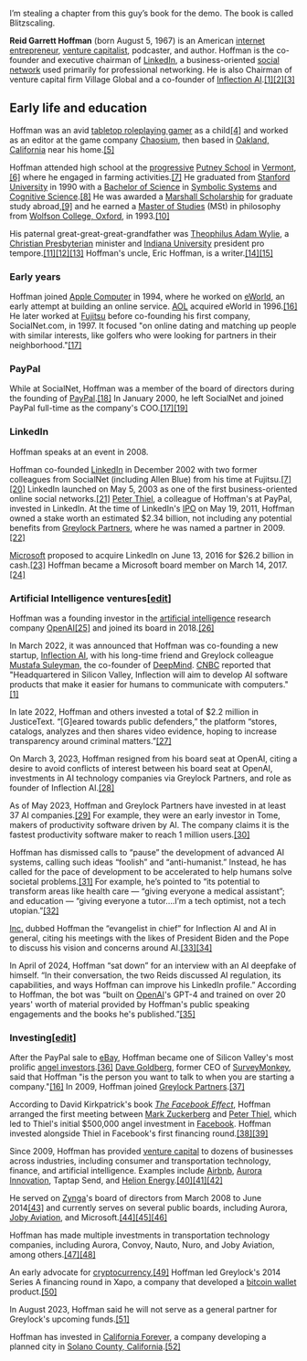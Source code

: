 I’m stealing a chapter from this guy’s book for the demo. The book is called Blitzscaling.

**Reid Garrett Hoffman** (born August 5, 1967) is an American [internet entrepreneur](https://en.wikipedia.org/wiki/Internet_entrepreneur "Internet entrepreneur"), [venture capitalist](https://en.wikipedia.org/wiki/Venture_capitalist "Venture capitalist"), podcaster, and author. Hoffman is the co-founder and executive chairman of [LinkedIn](https://en.wikipedia.org/wiki/LinkedIn "LinkedIn"), a business-oriented [social network](https://en.wikipedia.org/wiki/Social_network "Social network") used primarily for professional networking. He is also Chairman of venture capital firm Village Global and a co-founder of [Inflection AI](https://en.wikipedia.org/wiki/Inflection_AI "Inflection AI").[\[1\]](https://en.wikipedia.org/wiki/Reid_Hoffman#cite_note-Shead-1)[\[2\]](https://en.wikipedia.org/wiki/Reid_Hoffman#cite_note-2)[\[3\]](https://en.wikipedia.org/wiki/Reid_Hoffman#cite_note-3)

## Early life and education

Hoffman was an avid [tabletop roleplaying gamer](https://en.wikipedia.org/wiki/Tabletop_role-playing_game "Tabletop role-playing game") as a child[\[4\]](https://en.wikipedia.org/wiki/Reid_Hoffman#cite_note-4) and worked as an editor at the game company [Chaosium](https://en.wikipedia.org/wiki/Chaosium "Chaosium"), then based in [Oakland, California](https://en.wikipedia.org/wiki/Oakland,_California "Oakland, California") near his home.[\[5\]](https://en.wikipedia.org/wiki/Reid_Hoffman#cite_note-5)

Hoffman attended high school at the [progressive](https://en.wikipedia.org/wiki/Progressive_Education "Progressive Education") [Putney School](https://en.wikipedia.org/wiki/The_Putney_School "The Putney School") in [Vermont](https://en.wikipedia.org/wiki/Vermont "Vermont"),[\[6\]](https://en.wikipedia.org/wiki/Reid_Hoffman#cite_note-6) where he engaged in farming activities.[\[7\]](https://en.wikipedia.org/wiki/Reid_Hoffman#cite_note-Crown_Business-7) He graduated from [Stanford University](https://en.wikipedia.org/wiki/Stanford_University "Stanford University") in 1990 with a [Bachelor of Science](https://en.wikipedia.org/wiki/Bachelor_of_Science "Bachelor of Science") in [Symbolic Systems](https://en.wikipedia.org/wiki/Symbolic_system "Symbolic system") and [Cognitive Science](https://en.wikipedia.org/wiki/Cognitive_Science "Cognitive Science").[\[8\]](https://en.wikipedia.org/wiki/Reid_Hoffman#cite_note-8) He was awarded a [Marshall Scholarship](https://en.wikipedia.org/wiki/Marshall_Scholarship "Marshall Scholarship") for graduate study abroad,[\[9\]](https://en.wikipedia.org/wiki/Reid_Hoffman#cite_note-9) and he earned a [Master of Studies](https://en.wikipedia.org/wiki/Master_of_Studies "Master of Studies") (MSt) in philosophy from [Wolfson College, Oxford](https://en.wikipedia.org/wiki/Wolfson_College,_Oxford "Wolfson College, Oxford"), in 1993.[\[10\]](https://en.wikipedia.org/wiki/Reid_Hoffman#cite_note-10)

His paternal great-great-great-grandfather was [Theophilus Adam Wylie](https://en.wikipedia.org/wiki/Theophilus_Adam_Wylie "Theophilus Adam Wylie"), a [Christian Presbyterian](https://en.wikipedia.org/wiki/Presbyterian_Church_\(U.S.A.\) "Presbyterian Church (U.S.A.)") minister and [Indiana University](https://en.wikipedia.org/wiki/Indiana_University "Indiana University") president pro tempore.[\[11\]](https://en.wikipedia.org/wiki/Reid_Hoffman#cite_note-ltsosg1-11)[\[12\]](https://en.wikipedia.org/wiki/Reid_Hoffman#cite_note-12)[\[13\]](https://en.wikipedia.org/wiki/Reid_Hoffman#cite_note-13) Hoffman's uncle, Eric Hoffman, is a writer.[\[14\]](https://en.wikipedia.org/wiki/Reid_Hoffman#cite_note-14)[\[15\]](https://en.wikipedia.org/wiki/Reid_Hoffman#cite_note-15)

### **Early years**

Hoffman joined [Apple Computer](https://en.wikipedia.org/wiki/Apple_Computer "Apple Computer") in 1994, where he worked on [eWorld](https://en.wikipedia.org/wiki/EWorld "EWorld"), an early attempt at building an online service. [AOL](https://en.wikipedia.org/wiki/AOL "AOL") acquired eWorld in 1996.[\[16\]](https://en.wikipedia.org/wiki/Reid_Hoffman#cite_note-Bloomberg_Television-16) He later worked at [Fujitsu](https://en.wikipedia.org/wiki/Fujitsu "Fujitsu") before co-founding his first company, SocialNet.com, in 1997. It focused "on online dating and matching up people with similar interests, like golfers who were looking for partners in their neighborhood."[\[17\]](https://en.wikipedia.org/wiki/Reid_Hoffman#cite_note-Rusli-17)

### **PayPal**

While at SocialNet, Hoffman was a member of the board of directors during the founding of [PayPal](https://en.wikipedia.org/wiki/PayPal "PayPal").[\[18\]](https://en.wikipedia.org/wiki/Reid_Hoffman#cite_note-18) In January 2000, he left SocialNet and joined PayPal full-time as the company's COO.[\[17\]](https://en.wikipedia.org/wiki/Reid_Hoffman#cite_note-Rusli-17)[\[19\]](https://en.wikipedia.org/wiki/Reid_Hoffman#cite_note-19)

### **LinkedIn**

Hoffman speaks at an event in 2008.

Hoffman co-founded [LinkedIn](https://en.wikipedia.org/wiki/LinkedIn "LinkedIn") in December 2002 with two former colleagues from SocialNet (including Allen Blue) from his time at Fujitsu.[\[7\]](https://en.wikipedia.org/wiki/Reid_Hoffman#cite_note-Crown_Business-7)[\[20\]](https://en.wikipedia.org/wiki/Reid_Hoffman#cite_note-20) LinkedIn launched on May 5, 2003 as one of the first business-oriented online social networks.[\[21\]](https://en.wikipedia.org/wiki/Reid_Hoffman#cite_note-LinkedIn:_About-21) [Peter Thiel](https://en.wikipedia.org/wiki/Peter_Thiel "Peter Thiel"), a colleague of Hoffman's at PayPal, invested in LinkedIn. At the time of LinkedIn's [IPO](https://en.wikipedia.org/wiki/IPO "IPO") on May 19, 2011, Hoffman owned a stake worth an estimated $2.34 billion, not including any potential benefits from [Greylock Partners](https://en.wikipedia.org/wiki/Greylock_Partners "Greylock Partners"), where he was named a partner in 2009.[\[22\]](https://en.wikipedia.org/wiki/Reid_Hoffman#cite_note-22)

[Microsoft](https://en.wikipedia.org/wiki/Microsoft "Microsoft") proposed to acquire LinkedIn on June 13, 2016 for $26.2 billion in cash.[\[23\]](https://en.wikipedia.org/wiki/Reid_Hoffman#cite_note-23) Hoffman became a Microsoft board member on March 14, 2017.[\[24\]](https://en.wikipedia.org/wiki/Reid_Hoffman#cite_note-24)

### **Artificial Intelligence ventures\[[edit](https://en.wikipedia.org/w/index.php?title=Reid_Hoffman&action=edit&section=6 "Edit section: Artificial Intelligence ventures")\]**

Hoffman was a founding investor in the [artificial intelligence](https://en.wikipedia.org/wiki/Artificial_intelligence "Artificial intelligence") research company [OpenAI](https://en.wikipedia.org/wiki/OpenAI "OpenAI")[\[25\]](https://en.wikipedia.org/wiki/Reid_Hoffman#cite_note-25) and joined its board in 2018.[\[26\]](https://en.wikipedia.org/wiki/Reid_Hoffman#cite_note-26)

In March 2022, it was announced that Hoffman was co-founding a new startup, [Inflection AI](https://en.wikipedia.org/wiki/Inflection_AI "Inflection AI"), with his long-time friend and Greylock colleague [Mustafa Suleyman](https://en.wikipedia.org/wiki/Mustafa_Suleyman "Mustafa Suleyman"), the co-founder of [DeepMind](https://en.wikipedia.org/wiki/DeepMind "DeepMind"). [CNBC](https://en.wikipedia.org/wiki/CNBC "CNBC") reported that "Headquartered in Silicon Valley, Inflection will aim to develop AI software products that make it easier for humans to communicate with computers."[\[1\]](https://en.wikipedia.org/wiki/Reid_Hoffman#cite_note-Shead-1)

In late 2022, Hoffman and others invested a total of $2.2 million in JusticeText. “\[G\]eared towards public defenders,” the platform “stores, catalogs, analyzes and then shares video evidence, hoping to increase transparency around criminal matters.”[\[27\]](https://en.wikipedia.org/wiki/Reid_Hoffman#cite_note-27)

On March 3, 2023, Hoffman resigned from his board seat at OpenAI, citing a desire to avoid conflicts of interest between his board seat at OpenAI, investments in AI technology companies via Greylock Partners, and role as founder of Inflection AI.[\[28\]](https://en.wikipedia.org/wiki/Reid_Hoffman#cite_note-28)

As of May 2023, Hoffman and Greylock Partners have invested in at least 37 AI companies.[\[29\]](https://en.wikipedia.org/wiki/Reid_Hoffman#cite_note-29) For example, they were an early investor in Tome, makers of productivity software driven by AI. The company claims it is the fastest productivity software maker to reach 1 million users.[\[30\]](https://en.wikipedia.org/wiki/Reid_Hoffman#cite_note-30)

Hoffman has dismissed calls to “pause” the development of advanced AI systems, calling such ideas “foolish” and “anti-humanist.” Instead, he has called for the pace of development to be accelerated to help humans solve societal problems.[\[31\]](https://en.wikipedia.org/wiki/Reid_Hoffman#cite_note-31) For example, he’s pointed to “its potential to transform areas like health care — “giving everyone a medical assistant”; and education — “giving everyone a tutor….I’m a tech optimist, not a tech utopian.”[\[32\]](https://en.wikipedia.org/wiki/Reid_Hoffman#cite_note-32)

[Inc.](https://en.wikipedia.org/wiki/Inc._\(magazine\) "Inc. (magazine)") dubbed Hoffman the “evangelist in chief” for Inflection AI and AI in general, citing his meetings with the likes of President Biden and the Pope to discuss his vision and concerns around AI.[\[33\]](https://en.wikipedia.org/wiki/Reid_Hoffman#cite_note-33)[\[34\]](https://en.wikipedia.org/wiki/Reid_Hoffman#cite_note-34)

In April of 2024, Hoffman “sat down” for an interview with an AI deepfake of himself. “In their conversation, the two Reids discussed AI regulation, its capabilities, and ways Hoffman can improve his LinkedIn profile.” According to Hoffman, the bot was “built on [OpenAI](https://en.wikipedia.org/wiki/OpenAI "OpenAI")'s GPT-4 and trained on over 20 years' worth of material provided by Hoffman's public speaking engagements and the books he's published.”[\[35\]](https://en.wikipedia.org/wiki/Reid_Hoffman#cite_note-35)

### **Investing\[[edit](https://en.wikipedia.org/w/index.php?title=Reid_Hoffman&action=edit&section=7 "Edit section: Investing")\]**

After the PayPal sale to [eBay](https://en.wikipedia.org/wiki/EBay "EBay"), Hoffman became one of Silicon Valley's most prolific [angel investors](https://en.wikipedia.org/wiki/Angel_investor "Angel investor").[\[36\]](https://en.wikipedia.org/wiki/Reid_Hoffman#cite_note-36) [Dave Goldberg](https://en.wikipedia.org/wiki/Dave_Goldberg "Dave Goldberg"), former CEO of [SurveyMonkey](https://en.wikipedia.org/wiki/SurveyMonkey "SurveyMonkey"), said that Hoffman "is the person you want to talk to when you are starting a company."[\[16\]](https://en.wikipedia.org/wiki/Reid_Hoffman#cite_note-Bloomberg_Television-16) In 2009, Hoffman joined [Greylock Partners](https://en.wikipedia.org/wiki/Greylock_Partners "Greylock Partners").[\[37\]](https://en.wikipedia.org/wiki/Reid_Hoffman#cite_note-37)

According to David Kirkpatrick's book *[The Facebook Effect](https://en.wikipedia.org/wiki/The_Facebook_Effect "The Facebook Effect")*, Hoffman arranged the first meeting between [Mark Zuckerberg](https://en.wikipedia.org/wiki/Mark_Zuckerberg "Mark Zuckerberg") and [Peter Thiel](https://en.wikipedia.org/wiki/Peter_Thiel "Peter Thiel"), which led to Thiel's initial $500,000 angel investment in [Facebook](https://en.wikipedia.org/wiki/Facebook "Facebook"). Hoffman invested alongside Thiel in Facebook's first financing round.[\[38\]](https://en.wikipedia.org/wiki/Reid_Hoffman#cite_note-38)[\[39\]](https://en.wikipedia.org/wiki/Reid_Hoffman#cite_note-39)

Since 2009, Hoffman has provided [venture capital](https://en.wikipedia.org/wiki/Venture_capital "Venture capital") to dozens of businesses across industries, including consumer and transportation technology, finance, and artificial intelligence. Examples include [Airbnb](https://en.wikipedia.org/wiki/Airbnb "Airbnb"), [Aurora Innovation](https://en.wikipedia.org/wiki/Aurora_Innovation "Aurora Innovation"), Taptap Send, and [Helion Energy](https://en.wikipedia.org/wiki/Helion_Energy "Helion Energy").[\[40\]](https://en.wikipedia.org/wiki/Reid_Hoffman#cite_note-40)[\[41\]](https://en.wikipedia.org/wiki/Reid_Hoffman#cite_note-41)[\[42\]](https://en.wikipedia.org/wiki/Reid_Hoffman#cite_note-42)

He served on [Zynga](https://en.wikipedia.org/wiki/Zynga "Zynga")'s board of directors from March 2008 to June 2014[\[43\]](https://en.wikipedia.org/wiki/Reid_Hoffman#cite_note-43) and currently serves on several public boards, including Aurora, [Joby Aviation](https://en.wikipedia.org/wiki/Joby_Aviation "Joby Aviation"), and Microsoft.[\[44\]](https://en.wikipedia.org/wiki/Reid_Hoffman#cite_note-44)[\[45\]](https://en.wikipedia.org/wiki/Reid_Hoffman#cite_note-45)[\[46\]](https://en.wikipedia.org/wiki/Reid_Hoffman#cite_note-46)

Hoffman has made multiple investments in transportation technology companies, including Aurora, Convoy, Nauto, Nuro, and Joby Aviation, among others.[\[47\]](https://en.wikipedia.org/wiki/Reid_Hoffman#cite_note-47)[\[48\]](https://en.wikipedia.org/wiki/Reid_Hoffman#cite_note-48)

An early advocate for [cryptocurrency](https://en.wikipedia.org/wiki/Cryptocurrency "Cryptocurrency"),[\[49\]](https://en.wikipedia.org/wiki/Reid_Hoffman#cite_note-49) Hoffman led Greylock's 2014 Series A financing round in Xapo, a company that developed a [bitcoin wallet](https://en.wikipedia.org/wiki/Bitcoin_wallet "Bitcoin wallet") product.[\[50\]](https://en.wikipedia.org/wiki/Reid_Hoffman#cite_note-50)

In August 2023, Hoffman said he will not serve as a general partner for Greylock's upcoming funds.[\[51\]](https://en.wikipedia.org/wiki/Reid_Hoffman#cite_note-51)

Hoffman has invested in [California Forever](https://en.wikipedia.org/wiki/California_Forever "California Forever"), a company developing a planned city in [Solano County, California](https://en.wikipedia.org/wiki/Solano_County,_California "Solano County, California").[\[52\]](https://en.wikipedia.org/wiki/Reid_Hoffman#cite_note-52)